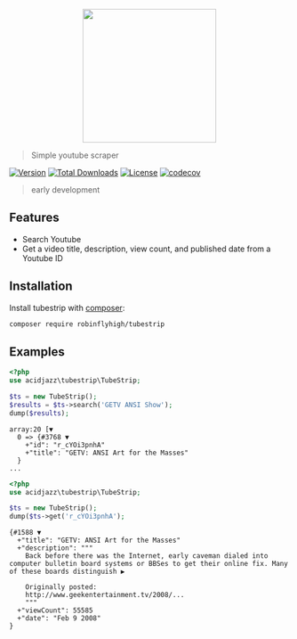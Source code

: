 <p align="center">
  <img src="https://toppng.com/uploads/preview/youtube-social-media-icon-social-media-icon-png-icone-do-youtube-11562958792oqqewxr6w9.png" width="240px"/>
</p>

> Simple youtube scraper

[![Version](https://poser.pugx.org/acidjazz/tubestrip/version)](//packagist.org/packages/acidjazz/tubestrip)
[![Total Downloads](https://poser.pugx.org/acidjazz/tubestrip/downloads)](//packagist.org/packages/acidjazz/tubestrip)
[![License](https://poser.pugx.org/acidjazz/tubestrip/license)](//packagist.org/packages/acidjazz/tubestrip)
[![codecov](https://codecov.io/gh/acidjazz/tubestrip/branch/master/graph/badge.svg)](https://codecov.io/gh/acidjazz/tubestrip)

> early development

## Features

- Search Youtube
- Get a video title, description, view count, and published date from a Youtube ID

## Installation

Install tubestrip with [composer](https://getcomposer.org/doc/00-intro.md):

```bash
composer require robinflyhigh/tubestrip
```

## Examples

```php
<?php
use acidjazz\tubestrip\TubeStrip;

$ts = new TubeStrip();
$results = $ts->search('GETV ANSI Show');
dump($results);
```

```
array:20 [▼
  0 => {#3768 ▼
    +"id": "r_cYOi3pnhA"
    +"title": "GETV: ANSI Art for the Masses"
  }
...
```

```php
<?php
use acidjazz\tubestrip\TubeStrip;

$ts = new TubeStrip();
dump($ts->get('r_cYOi3pnhA');
```

```
{#1588 ▼
  +"title": "GETV: ANSI Art for the Masses"
  +"description": """
    Back before there was the Internet, early caveman dialed into computer bulletin board systems or BBSes to get their online fix. Many of these boards distinguish ▶

    Originally posted:
    http://www.geekentertainment.tv/2008/...
    """
  +"viewCount": 55585
  +"date": "Feb 9 2008"
}
```
